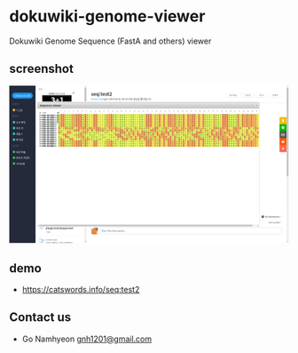 # dokuwiki-genome-viewer
Dokuwiki Genome Sequence (FastA and others) viewer

## screenshot
![screenshot](https://raw.githubusercontent.com/gnh1201/dokuwiki-genome-viewer/master/screenshot.png)

## demo
- https://catswords.info/seq:test2

## Contact us
- Go Namhyeon <gnh1201@gmail.com>
